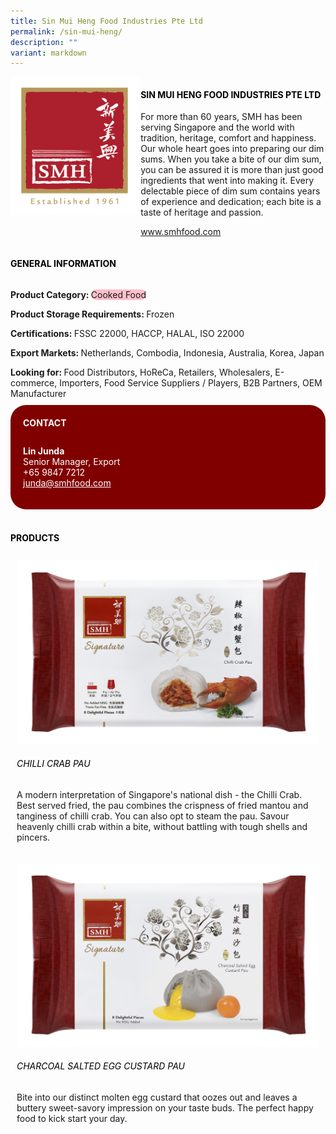 ```yaml
---
title: Sin Mui Heng Food Industries Pte Ltd
permalink: /sin-mui-heng/
description: ""
variant: markdown
---
```

<div class="flex-paragraph">
	<div style="display: flex; flex-wrap: wrap;" class="flex-container">
		<div style="flex: 1 1 40%; display: block;" class="card sgds">
			<img src="/images/Sin%20Mui%20Heng/sin_mui_heng_logo.png">
		</div>
		<div style="flex: 1 1 58%; display: block; margin-left: 3px" class="card-sgds">
			<h4 style="text-transform: uppercase; color: black;"><b>Sin Mui Heng Food Industries Pte Ltd</b></h4>
			<p>For more than 60 years, SMH has been serving Singapore and the world with tradition, heritage, comfort and happiness. Our whole heart goes into preparing our dim sums. When you take a bite of our dim sum, you can be assured it is more than just good ingredients that went into making it. Every delectable piece of dim sum contains years of experience and dedication; each bite is a taste of heritage and passion.</p>
			<p><a target="_blank" href="https://www.smhfood.com">www.smhfood.com</a></p>
		</div>
	</div>
</div>

<h4 style="text-transform: uppercase; color: black;">
	<b>General Information</b>
</h4>
<div style="display: flex; flex-wrap: wrap;" class="flex-container">
	<div style="flex: 1 1 65%; display: block; align-self: stretch" class="card sgds">
		<div class="flex-paragraph">
			<p>
				<b>Product Category: </b>
				<span style="background-color: pink; border-radius: 10px;">Cooked Food</span>
			</p>
			<p>
				<b>Product Storage Requirements: </b>Frozen
			</p>
			<p>
				<b>Certifications: </b>FSSC 22000, HACCP, HALAL, ISO 22000
			</p>
			<p>
				<b>Export Markets: </b>Netherlands, Combodia, Indonesia, Australia, Korea, Japan
			</p>
			<p style="margin-bottom: 10px;">
				<b>Looking for: </b>Food Distributors, HoReCa, Retailers, Wholesalers, E-commerce, Importers, Food Service Suppliers / Players, B2B Partners, OEM Manufacturer
			</p>
		</div>
	</div>
	<div style="flex: 1 1 35%; padding: 10px; display: block; background-color: maroon; border-radius: 25px; align-self: center;" class="card sgds">
		<h4 style="color: white; margin-top: 10px; margin-left: 10px;">CONTACT</h4>
		<div class="flex-paragraph">
			<p style="padding: 10px; color: white;">
				<b>Lin Junda</b>
				<br>Senior Manager, Export<br>+65 9847 7212<br>
				<a style="color: white;" href="mailto:junda@smhfood.com">junda@smhfood.com</a>
			</p>
		</div>
	</div>
</div>
<br>
<h4 style="text-transform: uppercase; color: black;">
	<b>Products</b>
</h4>
<div style="display: flex; flex-wrap: wrap;">
	<div style="flex: 1 1 47%; margin: 10px; display: block;" class="card sgds">
		<div style="display: block;" class="flex-image">
			<img src="/images/Sin%20Mui%20Heng/sin_mui_heng_product_01.jpg">
		</div>
		<div class="flex-paragraph">
			<h6 style="text-transform: uppercase; color: black;">Chilli Crab Pau</h6>
			<p>A modern interpretation of Singapore's national dish - the Chilli Crab. Best served fried, the pau combines the crispness of fried mantou and tanginess of chilli crab. You can also opt to steam the pau. Savour heavenly chilli crab within a bite, without battling with tough shells and pincers.</p>
		</div>
	</div>
	<div style="flex: 1 1 47%; margin: 10px; display: block;" class="card sgds">
		<div style="display: block;" class="flex-image">
			<img src="/images/Sin%20Mui%20Heng/sin_mui_heng_product_02.jpg">
		</div>
		<div class="flex-paragraph">
			<h6 style="text-transform: uppercase; color: black;">Charcoal Salted Egg Custard Pau</h6>
			<p>Bite into our distinct molten egg custard that oozes out and leaves a buttery sweet-savory impression on your taste buds. The perfect happy food to kick start your day.</p>
		</div>
	</div>
</div>